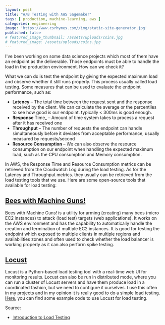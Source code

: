 ```yaml
---
layout: post
title: "A/B Testing with AWS Sagemaker"
tags: [ production, machine-learning, aws ]
categories: engineering
image: 'https://www.csrhymes.com//img/static-site-generator.jpg'
published: false
# featured_image_thumbnail: /assets/uploads/coins.jpg
# featured_image: /assets/uploads/coins.jpg
---
```


I've been working on some data science projects which most of them have an endpoint as the deliverable.
Those endpoints must be able to handle the load in the production environment.
How can we check it? 
<!--more-->

What we can do is test the endpoint by giving the expected maximum load and observe whether it still runs properly. This process usually called load testing. Some measures that can be used to evaluate the endpoint performance, such as:
* **Latency** – The total time between the request sent and the response received by the client. We can calculate the average or the percentiles to see how good is our endpoint. typically < 300ms is good enough.
* **Response** Time_ – Amount of time system takes to process a request after it has received one
* **Throughput** – The number of requests the endpoint can handle simultaneously before it deviates from acceptable performance, usually measured by requests/second
* **Resource Consumption** – We can also observe the resource consumption on our endpoint when handling the expected maximum load, such as the CPU consumption and Memory consumption.
    
In AWS, the Response Time and Resource Consumption metrics can be retrieved from the Cloudwatch Log during the load testing. As for the Latency and Throughput metrics. they usually can be retrieved from the load testing tools that we use. Here are some open-source tools that available for load testing:

## [Bees with Machine Guns!](https://github.com/newsapps/beeswithmachineguns)
Bees with Machine Guns! is a utility for arming (creating) many bees (micro EC2 instances) to attack (load test) targets (web applications). It works on the AWS environment and has the capability to automatically handle the creation and termination of multiple EC2 instances. It is good for testing the endpoint which exposed to multiple clients in multiple regions and availabilities zones and often used to check whether the load balancer is working properly as it can also perform spike testing. 

## [Locust](https://github.com/locustio/locust)
Locust is a Python-based load testing tool with a real-time web UI for monitoring results.
Locust can also be run in distributed mode, where you can run a cluster of Locust servers and have them produce load in a coordinated fashion, but we need to configure it ourselves.
I use this often in my projects and in my opinion it is really good to do a simple load testing. [Here](https://github.com/septian-putra/locust-loadtesting), you can find some example code to use Locust for load testing.

Source:
* [Introduction to Load Testing](https://www.digitalocean.com/community/tutorials/an-introduction-to-load-testing)